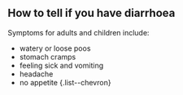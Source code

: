 ## How to tell if you have diarrhoea
Symptoms for adults and children include: 
- watery or loose poos
- stomach cramps
- feeling sick and vomiting  
- headache
- no appetite
{.list--chevron}